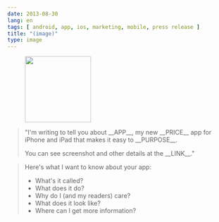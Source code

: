 ```yaml
---
date: 2013-08-30
lang: en
tags: [ android, app, ios, marketing, mobile, press release ]
title: "(image)"
type: image
---
```


<figure>
<a
href="https://hugo.ferreira.cc/im-writing-to-tell-you-about-app-my-new/attachment/389/"
rel="attachment"><img
src="/wp-content/uploads/2013/08/tumblr_mscs9ifiGT1qz82meo1_1280-150x150.jpg"
width="150" height="150" /></a></figure>

> "I'm writing to tell you about \_\_APP\_\_, my new \_\_PRICE\_\_ app
> for iPhone and iPad that makes it easy to \_\_PURPOSE\_\_.
>
> You can see screenshot and other details at the \_\_LINK\_\_."

> Here's what I want to know about your app:
>
> -   What's it called?
> -   What does it do?
> -   Why do I (and my readers) care?
> -   What does it look like?
> -   Where can I get more information?

